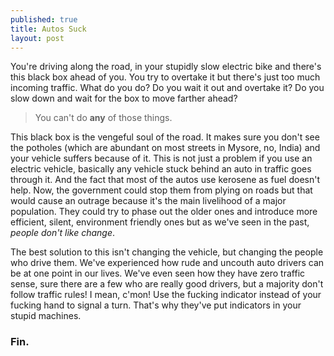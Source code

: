 ```yaml
---
published: true
title: Autos Suck
layout: post
---
```

You're driving along the road, in your stupidly slow electric bike and there's this black box ahead of you. You try to overtake it but there's just too much incoming traffic. What do you do? Do you wait it out and overtake it? Do you slow down and wait for the box to move farther ahead?

> You can't do **any** of those things.

This black box is the vengeful soul of the road. It makes sure you don't see the potholes (which are abundant on most streets in Mysore, no, India) and your vehicle suffers because of it. This is not just a problem if you use an electric vehicle, basically any vehicle stuck behind an auto in traffic goes through it.
And the fact that most of the autos use kerosene as fuel doesn't help. Now, the government could stop them from plying on roads but that would cause an outrage because it's the main livelihood of a major population. They could try to phase out the older ones and introduce more efficient, silent, environment friendly ones but as we've seen in the past, _people don't like change_.

The best solution to this isn't changing the vehicle, but changing the people who drive them. We've experienced how rude and uncouth auto drivers can be at one point in our lives. We've even seen how they have zero traffic sense, sure there are a few who are really good drivers, but a majority don't follow traffic rules!
I mean, c'mon! Use the fucking indicator instead of your fucking hand to signal a turn. That's why they've put indicators in your stupid machines.

### Fin.